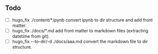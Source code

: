 ## Todo

- [ ] hugo_fix ./content/*.ipynb
        convert ipynb to dir structure and add front matter.
- [ ] hugo_fix ./docs/*.md
        add front matter to markdown files (extracting datetime from git).
- [ ] hugo_fix --to-dir/-d ./docs/aaa.md
        convert the markdown file to dir structure.
